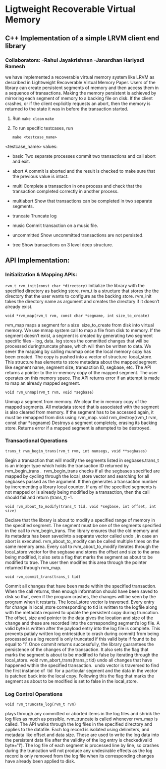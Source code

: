 # Ligtweight Recoverable Virtual Memory
## C++ Implementation of a simple LRVM client end library

### Collaborators: -Rahul Jayakrishnan -Janardhan Hariyadi Ramesh
we have implemented a recoverable virtual memory system like LRVM as
described in Lightweight Recoverable Virtual Memory Paper. Users of the library can create
persistent segments of memory and then access them in a sequence of transactions. Making
the memory persistent is achieved by mirroring each segment of memory to a backing file
on disk. If the client crashes, or if the client explicitly requests an abort, then the memory is
returned to the state it was in before the transaction started.

1. Run 
	`make clean`
	 `make`

2. To run specific testcases, run 
	
	`make <testcase_name>`


<testcase_name> values:
- basic
	Two separate processes commit two transactions and call
abort and exit.

- abort
	A commit is aborted and the result is checked to make
sure that the previous value is intact.

- multi
	Complete a transaction in one process and check that the
transaction completed correctly in another process.

- multiabort
	Show that transactions can be completed in two
separate segments.

- truncate
	 Truncate log

- music
	Commit transaction on a music file.
	
- uncommitted
	Show uncommitted transactions are not persisted.	
	
- tree
	Show transactions on 3 level deep structure.
  
  
 ## API Implementation:
  
### Initialization & Mapping APIs:

`rvm_t rvm_init(const char *directory)`
Initialize the library with the specified directory as backing store.
rvm_t is a structure that stores the the directory that the user wants to configure as the
backing store. rvm_init takes the directory name as argument and creates the directory if it
doesn’t already exist.

`void *rvm_map(rvm_t rvm, const char *segname, int size_to_create)`

rvm_map maps a segment for a size ​ size_to_create from disk into virtual memory. We use
mmap system call to map a file from disk to memory. If the segment doesn’t exist, a
segment is created by generating two segment specific files - log<segname>,
data<segname>. log<segname> stores the committed changes that will be processed duringtruncate phase, which will then be written to data<segname>. We sever the mapping by
calling munmap once the local memory copy has been created. The copy is pushed into a
vector of structure ​ local_store.
This structure has elements to store metadata about the mapped segment like segment
name, segment size, transaction ID, segbase, etc.
The API returns a pointer to the in-memory copy of the mapped segment. The user operates
on this memory space.
The API returns error if an attempt is made to map an already mapped segment.

`void rvm_unmap(rvm_t rvm, void *segbase)`

Unmap a segment from memory. We clear the in memory copy of the mapped segments. All
metadata stored that is associated with the segment is also cleared from memory. If the
segment has to be accessed again, it must be remapped from disk using rvm_map.
void rvm_destroy(rvm_t rvm, const char *segname)
Destroys a segment completely, erasing its backing store. Returns error if a mapped
segment is attempted to be destroyed.

### Transactional Operations

`trans_t rvm_begin_trans(rvm_t rvm, int numsegs, void **segbases)`

Begin a transaction that will modify the segments listed in segbases. ​ trans_t ​ is an integer
type which holds the transaction ID returned by ​ rvm_begin_trans​ . ​ rvm_begin_trans checks
if all the segbases specified are mapped by cycling through the local_store vector and
searching for all segbases passed as the argument. It then generates a transaction number
by incrementing a library local counter. If any of the specified segments is not mapped or is
already being modified by a transaction, then the call should fail and return (trans_t) -1.

`void rvm_about_to_modify(trans_t tid, void *segbase, int offset, int size)`

Declare that the library is about to modify a specified range of memory in the specified
segment. The segment must be one of the segments specified in the call to
rvm_begin_trans. The library ensures that the old memory and its metadata has been savedinto a separate vector called ​ undo​ , in case an abort is executed. rvm_about_to_modify can
be called multiple times on the same memory area.
Every call to rvm_about_to_modify iterates through the local_store vector for the segbase
and stores the offset and size to the area being modified, it also sets a flag that marks the
segment as about to be modified to true. The user then modifies this area through the
pointer returned through rvm_map.

`void rvm_commit_trans(trans_t tid)`

Commit all changes that have been made within the specified transaction. When the call
returns, then enough information should have been saved to disk so that, even if the
program crashes, the changes will be seen by the program when it restarts.
The local_store vector is traversed. Every entry for change in local_store corresponding to
tid is written to the logfile along with the metadata required to update the persistent copy
during truncation. The offset, size and pointer to the data gives the location and size of the
change and these are recorded into the corresponding segment’s log file. A valid byte is
written after the payload entry into the log file is complete. This prevents patialy written log
entries(due to crash during commit) from being processed as a log record is only truncated if
this valid byte if found to be equal to ‘1’. Once commit returns successfully, the library
guarantees the persistence of the changes of the transaction. It also sets the flag that marks
the segment is about to be modified to false by iterating through the local_store.
void rvm_abort_trans(trans_t tid)
undo all changes that have happened within the specified transaction. ​ undo vector is
traversed to find the first instance of ​ tid ​ for a particular segment and the data in the vector
is patched back into the local copy. Following this the flag that marks the segment as about
to be modified is set to false in the local_store.

### Log Control Operations

`void rvm_truncate_log(rvm_t rvm)`

plays through any committed or aborted items in the log files and shrink the log files as
much as possible. rvm_truncate is called whenever rvm_map is called. The API walks
through the log files in the specified directory and applies to the datafile. Each log record is
isolated using delimiters, and metadata like offset and data size. These are used to write the
log data into the persistent data file after the validity of the log entry is checked(valid
byte=’1’). The log file of each segment is processed line by line, so crashes during the
truncation will not produce any undesirable effects as the log record is only removed from
the log file when its corresponding changes have already been applied to disk.


